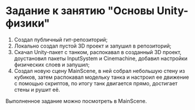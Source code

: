 # Задание к занятию "Основы Unity-физики"
1. Создал публичный гит-репозиторий;
2. Локально создал пустой 3D проект и запушил в репозиторий;
3. Скачал Unity-пакет с танком, распокавал в созданный 3D проект, доустановил пакеты InputSystem и Cinemachine, добавил настройки физических слоев и запушил;
4. Создал новую сцену MainScene, в ней собрал небольшую стену из кубиков, затем распокавал модельку танка и настроил ее движение с помощью скриптов, по итогу танк двигается прямо, достигает стены и рушит её.

Выполненное задание можно посмотреть в MainScene.
